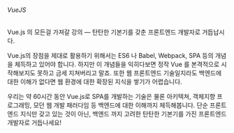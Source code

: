 ###### VueJS

Vue.js 의 모든걸 가져갈 강의 — 탄탄한 기본기를 갖춘 프론트엔드 개발자로 거듭납시다.

Vue.js의 장점을 제대로 활용하기 위해서는 ES6 나 Babel, Webpack, SPA 등의 개념을 체득하고 있어야 합니다.
하지만 이 개념들을 익히다보면 정작 Vue 를 본격적으로 시작해보지도 못하고 금세 지쳐버리고 말죠.
또한 웹 프론트엔드 기술일지라도 백엔드에 대한 이해가 없다면 웹 환경에 대한 확장된 지식을 쌓기가 어렵습니다.

우리는 약 60시간 동안 Vue.js로 SPA를 개발하는 기술은 물론 아키텍쳐, 객체지향 프로그래밍, 모던 웹 개발 패러다임 등 백엔드에 대한 이해까지 체득해봅니다.
단순 프론트엔드 지식만 갖고 있는 것이 아닌, 백엔드 까지 고려한 탄탄한 기본기를 가진 프론트엔드 개발자로 거듭나세요!

<img src="./Assets/cover-vue.jpg" alt>


